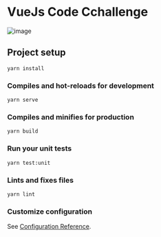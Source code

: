 # VueJs Code Cchallenge

![image](https://drive.google.com/uc?export=view&id=1uJqkLlheXD9RujRmS1GSVaKdA6ddaiDd)

## Project setup
```
yarn install
```

### Compiles and hot-reloads for development
```
yarn serve
```

### Compiles and minifies for production
```
yarn build
```

### Run your unit tests
```
yarn test:unit
```

### Lints and fixes files
```
yarn lint
```

### Customize configuration
See [Configuration Reference](https://cli.vuejs.org/config/).
